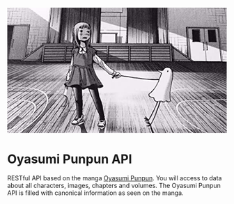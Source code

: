 ![Oyasumi punpun API](https://github.com/sebastian-reyes/oyasumi-punpun-api/blob/master/src/main/resources/static/readme/main_photo.jpg)

# Oyasumi Punpun API

RESTful API based on the manga [Oyasumi Punpun](https://oyasumi-punpun-manga.com/). You will access to data about all characters, images, chapters and volumes. The Oyasumi Punpun API is filled with canonical information as seen on the manga.
